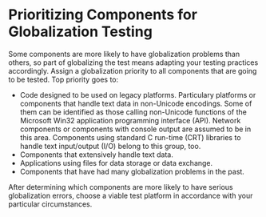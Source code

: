 

# Prioritizing Components for Globalization Testing

Some components are more likely to have globalization problems than others, so part of globalizing the test means adapting your testing practices accordingly. Assign a globalization priority to all components that are going to be tested. Top priority goes to:

-   Code designed to be used on legacy platforms. Particulary platforms or components that handle text data in non-Unicode encodings. Some of them can be identified as those calling non-Unicode functions of the Microsoft Win32 application programming interface (API). Network components or components with console output are assumed to be in this area. Components using standard C run-time (CRT) libraries to handle text input/output (I/O) belong to this group, too.
-   Components that extensively handle text data.
-   Applications using files for data storage or data exchange.
-   Components that have had many globalization problems in the past.

After determining which components are more likely to have serious globalization errors, choose a viable test platform in accordance with your particular circumstances.


